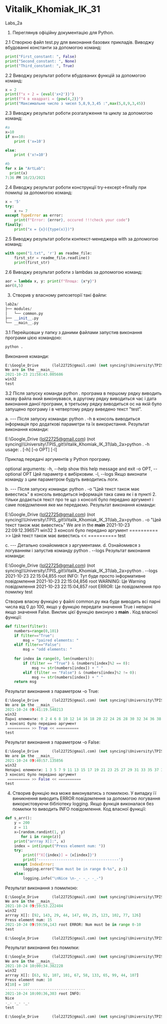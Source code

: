 # Vitalik_Khomiak_IK_31
Labs_2a

1. Переглянув офіційну документацію для Python.

2.1 Створюю файл test.py для виконання базових прикладів.
Виводжу вбудованні константи за допомогою команд:
```python
print("First_constant: ", False)
print("Second_constant: ", None)	
print("Third_constant: ", True)
 ```
2.2 Виводжу результат роботи вбудованих функцій за допомогою команд:
```python
x = 2
print(f"x + 2 = {eval('x+2')}")
print(f"4 в квадраті = {pow(4,2)}")
print("Максимальне число з чисел 5,8,9,3,45 :",max(5,8,9,3,45))
```
2.3 Виводжу результат роботи розгалуження та циклу за допомогою команд:
```python
#a
x=10
if x==10:
    print ('x=10')

else:
    print ('x!=10')

#b
for x in "ArtLab":
  print(x)
7:36 PM 10/23/2021
```

2.4 Виводжу результат роботи конструкції try->except->finally при помилці за допомогою команд:
```python
x = '5'
try:
    x += 7
except TypeError as error:
    print(f"Error: {error}, occured !!!check your code")
finally:
    print("x = {x}({type(x)})")
```

2.5 Виводжу результат роботи контекст-менеджера with за допомогою команд:
```python
with open("1.txt", 'r') as readme_file:
    first_str = readme_file.readline()
    print(first_str)
```

2.6 Виводжу результат роботи з lambdas за допомогою команд:
```python
aor = lambda x, y: print(f"Площа: {x*y}")
aor(8,5)
```



3. Створив у власному рипозеторії такі файли:
```python
lab2a/
├── modules/
│   └── common.py
├── __init__.py
└── __main__.py
```

3.1 Перейшовши у папку з даними файлами запустив виконання програми цією командою:
```python
python .
```

Виконання команди:
```python
E:\Google_Drive      (lol22725@gmail.com) (not syncing)\University\TPIS_git\Vitalik_Khomiak_IK_31\lab_2a>python .
We are in the __main__
2021-10-23 21:58:43.005686
win32
test
```
3.2 Після запуску команди python . програма в першому рядку виводить назву файла який виконувався, в другому рядку виводиться час і дата виконання даної програми, в третьому рядку виводиться ос на якій було запущено програму і в четвертому рядку виведено текст "test".

a. ---
Після запуску команди: python . -h в консоль виводиться інформація про додаткові параметри та їх використання. Результат виконання команди:

E:\Google_Drive      (lol22725@gmail.com) (not syncing)\University\TPIS_git\Vitalik_Khomiak_IK_31\lab_2a>python . -h
usage: . [-h] [-o OPT] [-l]

Приклад передачі аргументів у Python програму.

optional arguments:
  -h, --help            show this help message and exit
  -o OPT, --optional OPT
                        Цей параметр є вибірковим.
  -l, --logs            Якщо виконати команду з цим параметром будуть виводитись логи.

b. ---
Після запуску команди: python . -o "Цей текст також має вивестись" в консоль виводиться інформація така сама як і в пункті 2. тільки додається текст про те що з консолї було передано аргумент і саме повідомлення яке ми передаємо. Результат виконання команди:

E:\Google_Drive      (lol22725@gmail.com) (not syncing)\University\TPIS_git\Vitalik_Khomiak_IK_31\lab_2a>python . -o "Цей текст також має вивестись"
We are in the __main__
2021-10-23 22:09:12.396571
win32
З консолі було передано аргумент
 ========== >> Цей текст також має вивестись << ==========
test

c. ---
Детально ознайомився з аргументами. d. Ознайомився з логуванням і запустив команду python . --logs Результат виконання команди:

E:\Google_Drive      (lol22725@gmail.com) (not syncing)\University\TPIS_git\Vitalik_Khomiak_IK_31\lab_2a>python . --logs
2021-10-23 22:15:04,855 root INFO: Тут буде просто інформативне повідомлення
2021-10-23 22:15:04,856 root WARNING: Це Warning повідомлення
2021-10-23 22:15:04,857 root ERROR: Це повідомлення про помилку
test

Створив власну функцію у файлі common.py яка буде виводить всі парні числа від 0 до 100, якщо у функцію передати значення True і непарні якщо значення False. Виклик цієї функцію виконую з __main__ . Код власної функції:

```python
def filter(filter):
    numbers=range(0,101)
    if filter=="True":
    	msg = "paired elements: " 
    elif filter=="False":
    	msg = "odd elements: "
    
    for index in range(0, len(numbers)):
    	if (filter == "True") & (numbers[index]%2 == 0):
    	    msg += str(numbers[index]) + " "
    	elif (filter == "False") & (numbers[index]%2 != 0):
    	    msg += str(numbers[index]) + " "
    return msg

```
Результат виконання з параметром -o True:

```python
E:\Google_Drive      (lol22725@gmail.com) (not syncing)\University\TPIS_git\Vitalik_Khomiak_IK_31\lab_2a>python . -o True
We are in the __main__
2021-10-24 09:41:19.540213
win32
Парні елементи: 0 2 4 6 8 10 12 14 16 18 20 22 24 26 28 30 32 34 36 38 40 42 44 46 48 50 52 54 56 58 60 62 64 66 68 70 72 74 76 78 80 82 84 86 88 90 92 94 96 98 100
З консолі було передано аргумент
 ========== >> True << ==========
test
```

Результат виконання з параметром -o False:

```python
E:\Google_Drive      (lol22725@gmail.com) (not syncing)\University\TPIS_git\Vitalik_Khomiak_IK_31\lab_2a>python . -o False
We are in the __main__
2021-10-24 09:40:57.135856
win32
Непарні елементи: 1 3 5 7 9 11 13 15 17 19 21 23 25 27 29 31 33 35 37 39 41 43 45 47 49 51 53 55 57 59 61 63 65 67 69 71 73 75 77 79 81 83 85 87 89 91 93 95 97 99
З консолі було передано аргумент
 ========== >> False << ==========
test
```




4. Створив функцію яка може виконуватись з помилкою. У випадку її виникнення виводить ERROR повідомлення за допомогою логування використовуючи бібліотеку logging. Якщо функція виконалася без помилки то виводить INFO повідомлення. Код власної функції:
```python
def s_arr():
    y = 200
    z = 11
    x=[random.randint(1, y)
       for i in range(z)]      
    print("arrray X[]:", x)
    index = int(input("Press element num: "))
    try:
    	print(f"X[{index}] = {x[index]}")
    	print('------------------------------------')
    except IndexError:
        logging.error("Num must be in range 0-%s", z-1)
    else:
    	logging.info("\nNice \n-_- -_- -_-")

```
Результат виконання з помилкою:
```python
E:\Google_Drive      (lol22725@gmail.com) (not syncing)\University\TPIS_git\Vitalik_Khomiak_IK_31\lab_2a>python .
We are in the __main__
2021-10-24 09:59:53.222404
win32
arrray X[]: [92, 143, 29, 44, 147, 69, 25, 123, 102, 77, 126]
Press element num: 15
2021-10-24 09:59:56,143 root ERROR: Num must be in range 0-10
test

E:\Google_Drive      (lol22725@gmail.com) (not syncing)\University\TPIS_git\Vitalik_Khomiak_IK_31\lab_2a>
```

Результат виконання без помилки:
```python
E:\Google_Drive      (lol22725@gmail.com) (not syncing)\University\TPIS_git\Vitalik_Khomiak_IK_31\lab_2a>python .
We are in the __main__
2021-10-24 10:00:34.382228
win32
arrray X[]: [63, 92, 107, 101, 67, 58, 133, 65, 99, 44, 107]
Press element num: 10
X[10] = 107
------------------------------------
2021-10-24 10:00:36,303 root INFO:
Nice
-_- -_- -_-
test

E:\Google_Drive      (lol22725@gmail.com) (not syncing)\University\TPIS_git\Vitalik_Khomiak_IK_31\lab_2a>

```